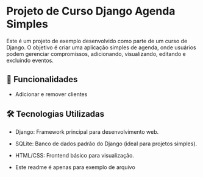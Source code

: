 # Projeto de Curso Django Agenda Simples 

Este é um projeto de exemplo desenvolvido como parte de um curso de Django. O objetivo é criar uma aplicação simples de agenda, onde usuários podem gerenciar compromissos, adicionando, visualizando, editando e excluindo eventos.

## 📜 Funcionalidades

- Adicionar e remover clientes


## 🛠️ Tecnologias Utilizadas

- Django: Framework principal para desenvolvimento web.
- SQLite: Banco de dados padrão do Django (ideal para projetos simples).
- HTML/CSS: Frontend básico para visualização.


- Este readme é apenas para exemplo de arquivo